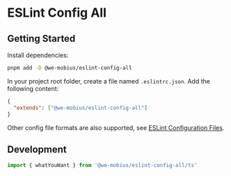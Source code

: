 # ESLint Config All

## Getting Started

Install dependencies:

```bash
pnpm add -D @we-mobius/eslint-config-all
```

In your project root folder, create a file named `.eslintrc.json`. Add the following content:

```json
{
  "extends": ["@we-mobius/eslint-config-all"]
}
```

Other config file formats are also supported, see [ESLint Configuration Files](https://eslint.org/docs/latest/user-guide/configuring/configuration-files).

## Development

```JavaScript
import { whatYouWant } from '@we-mobius/eslint-config-all/ts'
```

